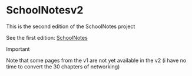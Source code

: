 # SchoolNotesv2

This is the second edition of the SchoolNotes project

See the first edition: [SchoolNotes](https://github.com/levraiardox/SchoolNotes)

> [!IMPORTANT]
> Note that some pages from the v1 are not yet available in the v2 (i have no time to convert the 30 chapters of networking)
